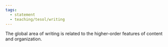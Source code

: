 ```yaml
---
tags:
  - statement
  - teaching/tesol/writing
---
```

The global area of writing is related to the higher-order features of content and organization.